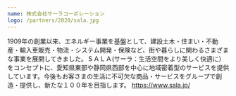 ```yaml
---
name: 株式会社サーラコーポレーション
logo: /partners/2020/sala.jpg
---
```


1909年の創業以来、エネルギー事業を基盤として、建設土木・住まい・不動産・輸入車販売・物流・システム開発・保険など、街や暮らしに関わるさまざまな事業を展開してきました。ＳＡＬＡ(サーラ：生活空間をより美しく快適に）をコンセプトに、愛知県東部や静岡県西部を中心に地域密着型のサービスを提供しています。今後もお客さまの生活に不可欠な商品・サービスをグループで創造・提供し、新たな１００年を目指します。
https://www.sala.jp/
